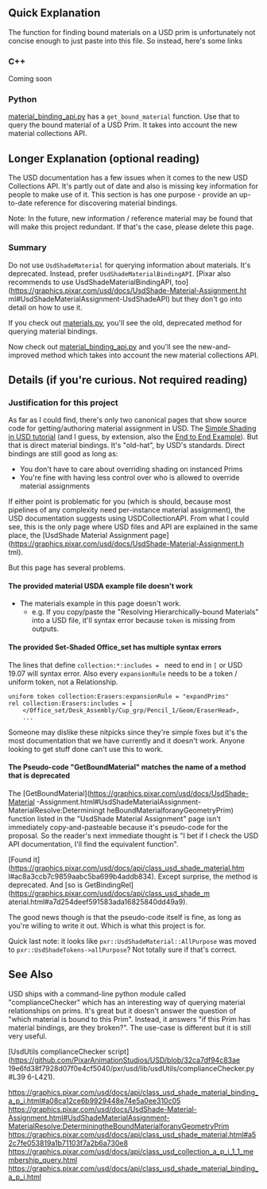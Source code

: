 ## Quick Explanation
The function for finding bound materials on a USD prim is unfortunately
not concise enough to just paste into this file. So instead, here's some links

### C++
Coming soon

### Python
[material_binding_api.py](python/material_binding_api.py) has a
`get_bound_material` function. Use that to query the bound material of a
USD Prim. It takes into account the new material collections API.


## Longer Explanation (optional reading)
The USD documentation has a few issues when it comes to the new USD
Collections API. It's partly out of date and also is missing key
information for people to make use of it. This section is has one
purpose - provide an up-to-date reference for discovering material
bindings.

Note:
    In the future, new information / reference material may be found that
    will make this project redundant. If that's the case, please delete
    this page.


### Summary
Do not use `UsdShadeMaterial` for querying information about materials.
It's deprecated. Instead, prefer `UsdShadeMaterialBindingAPI`.
[Pixar also recommends to use UsdShadeMaterialBindingAPI,
too](https://graphics.pixar.com/usd/docs/UsdShade-Material-Assignment.ht
ml#UsdShadeMaterialAssignment-UsdShadeAPI) but they don't go into detail
on how to use it.

If you check out [materials.py](python/materials.py), you'll see the
old, deprecated method for querying material bindings.

Now check out [material_binding_api.py](python/material_binding_api.py)
and you'll see the new-and-improved method which takes into account the
new material collections API.


## Details (if you're curious. Not required reading)
### Justification for this project
As far as I could find, there's only two canonical
pages that show source code for getting/authoring
material assignment in USD. The [Simple Shading in USD
tutorial](https://graphics.pixar.com/usd/docs/Simple-Shading-in-USD.html
) (and I guess, by extension, also the [End to End
Example](https://graphics.pixar.com/usd/docs/End-to-End-Example.html)).
But that is direct material bindings. It's "old-hat", by USD's standards.
Direct bindings are still good as long as:

- You don't have to care about overriding shading on instanced Prims
- You're fine with having less control over who is allowed to override
material assignments

If either point is problematic for you (which is should, because most
pipelines of any complexity need per-instance material assignment),
the USD documentation suggests using USDCollectionAPI. From what
I could see, this is the only page where USD files and API are
explained in the same place, the [UsdShade Material Assignment
page](https://graphics.pixar.com/usd/docs/UsdShade-Material-Assignment.h
tml).


But this page has several problems.


#### The provided material USDA example file doesn't work
- The materials example in this page doesn't work.
   - e.g. If you copy/paste the "Resolving Hierarchically-bound
   Materials" into a USD file, it'll syntax error because `token` is
   missing from outputs.


#### The provided Set-Shaded Office_set has multiple syntax errors
The lines that define `collection:*:includes = ` need to end in `[` or
USD 19.07 will syntax error. Also every `expansionRule` needs to be a
token / uniform token, not a Relationship.

```usda
uniform token collection:Erasers:expansionRule = "expandPrims"
rel collection:Erasers:includes = [
	</Office_set/Desk_Assembly/Cup_grp/Pencil_1/Geom/EraserHead>,
	...
```

Someone may dislike these nitpicks since they're simple fixes but it's
the most documentation that we have currently and it doesn't work.
Anyone looking to get stuff done can't use this to work.


#### The Pseudo-code "GetBoundMaterial" matches the name of a method that is deprecated
The
[GetBoundMaterial](https://graphics.pixar.com/usd/docs/UsdShade-Material
-Assignment.html#UsdShadeMaterialAssignment-MaterialResolve:Determiningt
heBoundMaterialforanyGeometryPrim) function listed in the "UsdShade
Material Assignment" page isn't immediately copy-and-pasteable because
it's pseudo-code for the proposal. So the reader's next immediate thought
is "I bet if I check the USD API documentation, I'll find the equivalent
function".

[Found
it](https://graphics.pixar.com/usd/docs/api/class_usd_shade_material.htm
l#ac8a3ccb7c9859aabc5ba699b4addb834). Except
surprise, the method is deprecated. And [so is
GetBindingRel](https://graphics.pixar.com/usd/docs/api/class_usd_shade_m
aterial.html#a7d254deef591583ada16825840dd49a9).

The good news though is that the pseudo-code itself is fine, as long as
you're willing to write it out. Which is what this project is for.

Quick last note: it looks like `pxr::UsdShadeMaterial::AllPurpose` was
moved to `pxr::UsdShadeTokens->allPurpose`? Not totally sure if that's
correct.


## See Also
USD ships with a command-line python module called "complianceChecker"
which has an interesting way of querying material relationships on
prims. It's great but it doesn't answer the question of "which material
is bound to this Prim". Instead, it answers "if this Prim has material
bindings, are they broken?". The use-case is different but it is still
very useful.

[UsdUtils complianceChecker script](https://github.com/PixarAnimationStudios/USD/blob/32ca7df94c83ae
19e6fd38f7928d07f0e4cf5040/pxr/usd/lib/usdUtils/complianceChecker.py#L39
6-L421).


https://graphics.pixar.com/usd/docs/api/class_usd_shade_material_binding_a_p_i.html#a08ca12ce6b9929448e74e5a0ee310c05
https://graphics.pixar.com/usd/docs/UsdShade-Material-Assignment.html#UsdShadeMaterialAssignment-MaterialResolve:DeterminingtheBoundMaterialforanyGeometryPrim
https://graphics.pixar.com/usd/docs/api/class_usd_shade_material.html#a52c7fe053819a1b71103f7a2b6a730e8
https://graphics.pixar.com/usd/docs/api/class_usd_collection_a_p_i_1_1_membership_query.html
https://graphics.pixar.com/usd/docs/api/class_usd_shade_material_binding_a_p_i.html
